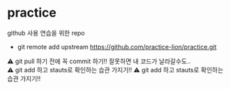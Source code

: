 # practice
github 사용 연습을 위한 repo

- git remote add upstream https://github.com/practice-lion/practice.git

⚠️ git pull 하기 전에 꼭 commit 하기!! 잘못하면 내 코드가 날라갈수도..<br>
⚠️ git add 하고 stauts로 확인하는 습관 가지기!!
⚠️ git add 하고 stauts로 확인하는 습관 가지기!!
